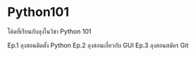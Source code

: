 # Python101
โค้ดที่เรียนกับลุงในวิชา Python 101


Ep.1 ลุงสอนติดตั้ง Python
Ep.2 ลุงสอนเกี่ยวกับ GUI 
Ep.3 ลุงสอนสมัคร Git

